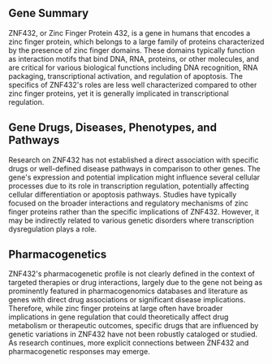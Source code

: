 ## Gene Summary
ZNF432, or Zinc Finger Protein 432, is a gene in humans that encodes a zinc finger protein, which belongs to a large family of proteins characterized by the presence of zinc finger domains. These domains typically function as interaction motifs that bind DNA, RNA, proteins, or other molecules, and are critical for various biological functions including DNA recognition, RNA packaging, transcriptional activation, and regulation of apoptosis. The specifics of ZNF432's roles are less well characterized compared to other zinc finger proteins, yet it is generally implicated in transcriptional regulation.

## Gene Drugs, Diseases, Phenotypes, and Pathways
Research on ZNF432 has not established a direct association with specific drugs or well-defined disease pathways in comparison to other genes. The gene's expression and potential implication might influence several cellular processes due to its role in transcription regulation, potentially affecting cellular differentiation or apoptosis pathways. Studies have typically focused on the broader interactions and regulatory mechanisms of zinc finger proteins rather than the specific implications of ZNF432. However, it may be indirectly related to various genetic disorders where transcription dysregulation plays a role.

## Pharmacogenetics
ZNF432's pharmacogenetic profile is not clearly defined in the context of targeted therapies or drug interactions, largely due to the gene not being as prominently featured in pharmacogenomics databases and literature as genes with direct drug associations or significant disease implications. Therefore, while zinc finger proteins at large often have broader implications in gene regulation that could theoretically affect drug metabolism or therapeutic outcomes, specific drugs that are influenced by genetic variations in ZNF432 have not been robustly cataloged or studied. As research continues, more explicit connections between ZNF432 and pharmacogenetic responses may emerge.